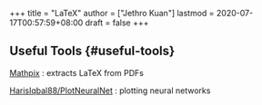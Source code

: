 +++
title = "LaTeX"
author = ["Jethro Kuan"]
lastmod = 2020-07-17T00:57:59+08:00
draft = false
+++

## Useful Tools {#useful-tools}

[Mathpix](https://mathpix.com/)
: extracts LaTeX from PDFs

[HarisIqbal88/PlotNeuralNet](https://github.com/HarisIqbal88/PlotNeuralNet)
: plotting neural networks
